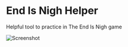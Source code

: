 # End Is Nigh Helper
Helpful tool to practice in The End Is Nigh game

![Screenshot](http://i.imgur.com/WbPZwDC.png)
